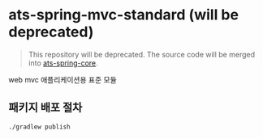 # ats-spring-mvc-standard (will be deprecated)
> This repository will be deprecated.
> The source code will be merged into [ats-spring-core](https://github.com/AikusoniTradeSystem/ats-spring-core).

web mvc 애플리케이션용 표준 모듈

## 패키지 배포 절차
```sh
./gradlew publish
```
